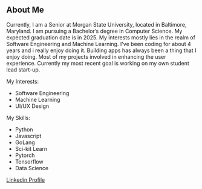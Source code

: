 ## About Me
Currently, I am a Senior at Morgan State University, located in Baltimore, Maryland. I am pursuing a Bachelor’s degree in Computer Science. My expected graduation date is in 2025. My interests mostly lies in the realm of Software Engineering and Machine Learning. I've been coding for about 4 years and i really enjoy doing it. Building apps has always been a thing that I enjoy doing. Most of my projects involved in enhancing the user experience. Currently my most recent goal is working on my own student lead start-up.

My Interests: 
- Software Engineering
- Machine Learning
- UI/UX Design

My Skills:
- Python
- Javascript
- GoLang
- Sci-kit Learn
- Pytorch
- Tensorflow
- Data Science
  



[Linkedin Profile](https://www.linkedin.com/in/lennythecreator/)

